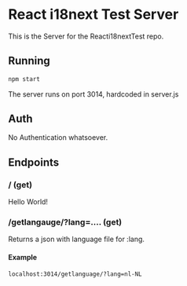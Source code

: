 # React i18next Test Server
This is the Server for the Reacti18nextTest repo.

## Running
```bash
npm start
```

The server runs on port 3014, hardcoded in server.js

## Auth
No Authentication whatsoever. 

## Endpoints
### / (get)
Hello World!
### /getlangauge/?lang=.... (get)
Returns a json with language file for :lang. 
#### Example
```bash 
localhost:3014/getlanguage/?lang=nl-NL
```